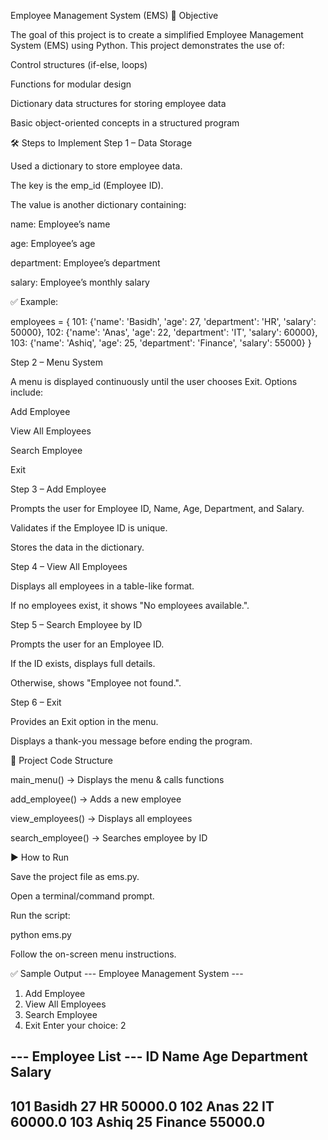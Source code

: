 Employee Management System (EMS)
🎯 Objective

The goal of this project is to create a simplified Employee Management System (EMS) using Python.
This project demonstrates the use of:

Control structures (if-else, loops)

Functions for modular design

Dictionary data structures for storing employee data

Basic object-oriented concepts in a structured program

🛠 Steps to Implement
Step 1 – Data Storage

Used a dictionary to store employee data.

The key is the emp_id (Employee ID).

The value is another dictionary containing:

name: Employee’s name

age: Employee’s age

department: Employee’s department

salary: Employee’s monthly salary

✅ Example:

employees = {
    101: {'name': 'Basidh', 'age': 27, 'department': 'HR', 'salary': 50000},
    102: {'name': 'Anas', 'age': 22, 'department': 'IT', 'salary': 60000},
    103: {'name': 'Ashiq', 'age': 25, 'department': 'Finance', 'salary': 55000}
}

Step 2 – Menu System

A menu is displayed continuously until the user chooses Exit. Options include:

Add Employee

View All Employees

Search Employee

Exit

Step 3 – Add Employee

Prompts the user for Employee ID, Name, Age, Department, and Salary.

Validates if the Employee ID is unique.

Stores the data in the dictionary.

Step 4 – View All Employees

Displays all employees in a table-like format.

If no employees exist, it shows "No employees available.".

Step 5 – Search Employee by ID

Prompts the user for an Employee ID.

If the ID exists, displays full details.

Otherwise, shows "Employee not found.".

Step 6 – Exit

Provides an Exit option in the menu.

Displays a thank-you message before ending the program.

📂 Project Code Structure

main_menu() → Displays the menu & calls functions

add_employee() → Adds a new employee

view_employees() → Displays all employees

search_employee() → Searches employee by ID

▶️ How to Run

Save the project file as ems.py.

Open a terminal/command prompt.

Run the script:

python ems.py


Follow the on-screen menu instructions.

✅ Sample Output
--- Employee Management System ---
1. Add Employee
2. View All Employees
3. Search Employee
4. Exit
Enter your choice: 2

--- Employee List ---
ID    Name            Age   Department      Salary    
-------------------------------------------------------
101   Basidh          27    HR              50000.0
102   Anas            22    IT              60000.0
103   Ashiq           25    Finance         55000.0
-------------------------------------------------------
